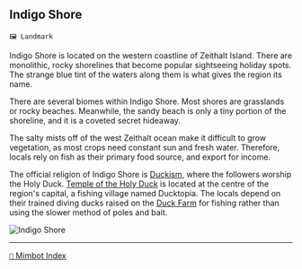 ## Indigo Shore

`🖼️ Landmark`

Indigo Shore is located on the western coastline of Zeithalt Island. There are monolithic, rocky shorelines that become popular sightseeing holiday spots. The strange blue tint of the waters along them is what gives the region its name.

There are several biomes within Indigo Shore. Most shores are grasslands or rocky beaches. Meanwhile, the sandy beach is only a tiny portion of the shoreline, and it is a coveted secret hideaway.

The salty mists off of the west Zeithalt ocean make it difficult to grow vegetation, as most crops need constant sun and fresh water. Therefore, locals rely on fish as their primary food source, and export for income.

The official religion of Indigo Shore is [Duckism](<https://zeithalt.github.io/r/duckism.html>), where the followers worship the Holy Duck. [Temple of the Holy Duck](<https://zeithalt.github.io/r/duckism.html>) is located at the centre of the region's capital, a fishing village named Ducktopia. The locals depend on their trained diving ducks raised on the [Duck Farm](<https://zeithalt.github.io/r/duck_farm.html>) for fishing rather than using the slower method of poles and bait.

![Indigo Shore](https://zeithalt.github.io/r/i/indigo_shore.png)

<!---
keywords: dc, duckism, holy duck, ducktopia
aliases: Ducktopia
-->
----------
[`📑` Mimbot Index](</index.md#7a70>)